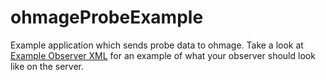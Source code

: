 ohmageProbeExample
==================

Example application which sends probe data to ohmage. Take a look at [Example Observer XML](https://github.com/cketcham/ohmageProbeExample/wiki/Example-Observer-XML) for an
example of what your observer should look like on the server.